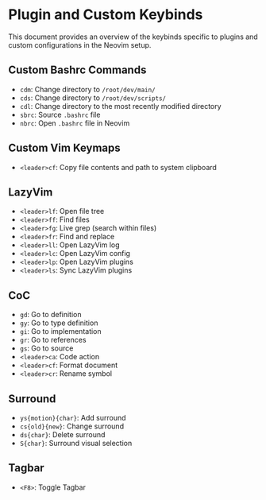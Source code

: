 # Plugin and Custom Keybinds

This document provides an overview of the keybinds specific to plugins and custom configurations in the Neovim setup.

## Custom Bashrc Commands

-   `cdm`: Change directory to `/root/dev/main/`
-   `cds`: Change directory to `/root/dev/scripts/`
-   `cdl`: Change directory to the most recently modified directory
-   `sbrc`: Source `.bashrc` file
-   `nbrc`: Open `.bashrc` file in Neovim

## Custom Vim Keymaps

-   `<leader>cf`: Copy file contents and path to system clipboard

## LazyVim

-   `<leader>lf`: Open file tree
-   `<leader>ff`: Find files
-   `<leader>fg`: Live grep (search within files)
-   `<leader>fr`: Find and replace
-   `<leader>ll`: Open LazyVim log
-   `<leader>lc`: Open LazyVim config
-   `<leader>lp`: Open LazyVim plugins
-   `<leader>ls`: Sync LazyVim plugins

## CoC

-   `gd`: Go to definition
-   `gy`: Go to type definition
-   `gi`: Go to implementation
-   `gr`: Go to references
-   `gs`: Go to source
-   `<leader>ca`: Code action
-   `<leader>cf`: Format document
-   `<leader>cr`: Rename symbol

## Surround

-   `ys{motion}{char}`: Add surround
-   `cs{old}{new}`: Change surround
-   `ds{char}`: Delete surround
-   `S{char}`: Surround visual selection

## Tagbar

-   `<F8>`: Toggle Tagbar
